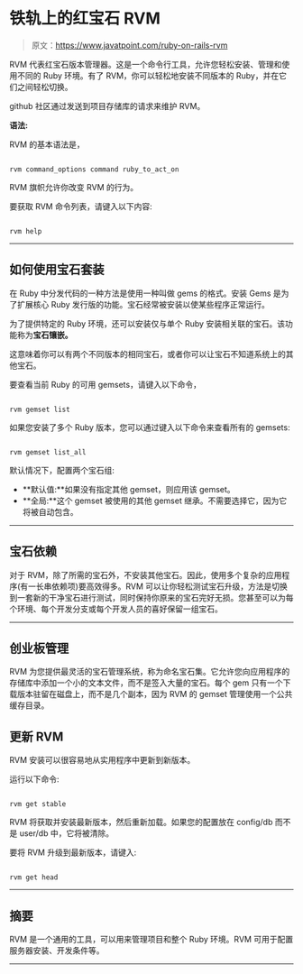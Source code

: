 # 铁轨上的红宝石 RVM

> 原文：<https://www.javatpoint.com/ruby-on-rails-rvm>

RVM 代表红宝石版本管理器。这是一个命令行工具，允许您轻松安装、管理和使用不同的 Ruby 环境。有了 RVM，你可以轻松地安装不同版本的 Ruby，并在它们之间轻松切换。

github 社区通过发送到项目存储库的请求来维护 RVM。

**语法:**

RVM 的基本语法是，

```

rvm command_options command ruby_to_act_on

```

RVM 旗帜允许你改变 RVM 的行为。

要获取 RVM 命令列表，请键入以下内容:

```

rvm help

```

* * *

## 如何使用宝石套装

在 Ruby 中分发代码的一种方法是使用一种叫做 gems 的格式。安装 Gems 是为了扩展核心 Ruby 发行版的功能。宝石经常被安装以使某些程序正常运行。

为了提供特定的 Ruby 环境，还可以安装仅与单个 Ruby 安装相关联的宝石。该功能称为**宝石镶嵌。**

这意味着你可以有两个不同版本的相同宝石，或者你可以让宝石不知道系统上的其他宝石。

要查看当前 Ruby 的可用 gemsets，请键入以下命令，

```

rvm gemset list

```

如果您安装了多个 Ruby 版本，您可以通过键入以下命令来查看所有的 gemsets:

```

rvm gemset list_all

```

默认情况下，配置两个宝石组:

*   **默认值:**如果没有指定其他 gemset，则应用该 gemset。
*   **全局:**这个 gemset 被使用的其他 gemset 继承。不需要选择它，因为它将被自动包含。

* * *

## 宝石依赖

对于 RVM，除了所需的宝石外，不安装其他宝石。因此，使用多个复杂的应用程序(有一长串依赖项)要高效得多。RVM 可以让你轻松测试宝石升级，方法是切换到一套新的干净宝石进行测试，同时保持你原来的宝石完好无损。您甚至可以为每个环境、每个开发分支或每个开发人员的喜好保留一组宝石。

* * *

## 创业板管理

RVM 为您提供最灵活的宝石管理系统，称为命名宝石集。它允许您向应用程序的存储库中添加一个小的文本文件，而不是签入大量的宝石。每个 gem 只有一个下载版本驻留在磁盘上，而不是几个副本，因为 RVM 的 gemset 管理使用一个公共缓存目录。

## 更新 RVM

RVM 安装可以很容易地从实用程序中更新到新版本。

运行以下命令:

```

rvm get stable

```

RVM 将获取并安装最新版本，然后重新加载。如果您的配置放在 config/db 而不是 user/db 中，它将被清除。

要将 RVM 升级到最新版本，请键入:

```

rvm get head

```

* * *

## 摘要

RVM 是一个通用的工具，可以用来管理项目和整个 Ruby 环境。RVM 可用于配置服务器安装、开发条件等。

* * *